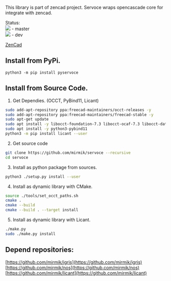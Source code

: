 This library is part of zencad project.
Servoce wraps opencascade core for integrate with zencad.

Status:  
![](https://travis-ci.com/mirmik/servoce.svg?branch=master) - master  
![](https://travis-ci.com/mirmik/servoce.svg?branch=dev) - dev  

[ZenCad](https://github.com/mirmik/zencad)

Install from PyPi.
------------------
```
python3 -m pip install pyservoce
```

Install from Source Code.
-------------------------------------
1. Get Dependies. (OCCT, PyBind11, Licant) 
```sh
sudo add-apt-repository ppa:freecad-maintainers/occt-releases -y
sudo add-apt-repository ppa:freecad-maintainers/freecad-stable -y
sudo apt-get update
sudo apt install -y libocct-foundation-7.3 libocct-ocaf-7.3 libocct-data-exchange-7.3 libocct-foundation-dev libocct-ocaf-dev libocct-data-exchange-dev
sudo apt install -y python3-pybind11
python3 -m pip install licant --user
```

2. Get source code
```sh
git clone https://github.com/mirmik/servoce --recursive
cd servoce
```

3. Install as python package from sources.
```sh
python3 ./setup.py install --user
```

4. Install as dynamic library with CMake.
```sh
source ./tools/set_occt_paths.sh
cmake .
cmake --build
cmake --build . --target install
```

5. Install as dynamic library with Licant.
```sh
./make.py
sudo ./make.py install
```

Depend repositories:
--------------------
[https://github.com/mirmik/igris](https://github.com/mirmik/igris)  
[https://github.com/mirmik/nos](https://github.com/mirmik/nos)  
[https://github.com/mirmik/licant](https://github.com/mirmik/licant)  